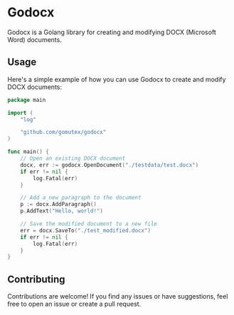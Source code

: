 # Godocx

Godocx is a Golang library for creating and modifying DOCX (Microsoft Word) documents.

## Usage
Here's a simple example of how you can use Godocx to create and modify DOCX documents:

```go
package main

import (
	"log"

	"github.com/gomutex/godocx"
)

func main() {
	// Open an existing DOCX document
	docx, err := godocx.OpenDocument("./testdata/test.docx")
	if err != nil {
		log.Fatal(err)
	}

	// Add a new paragraph to the document
	p := docx.AddParagraph()
	p.AddText("Hello, world!")

	// Save the modified document to a new file
	err = docx.SaveTo("./test_modified.docx")
	if err != nil {
		log.Fatal(err)
	}
}

```

## Contributing
Contributions are welcome! If you find any issues or have suggestions, feel free to open an issue or create a pull request.


